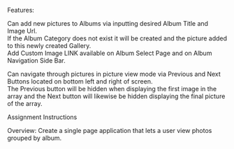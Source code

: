 Features:

Can add new pictures to Albums via inputting desired Album Title and Image Url.  
If the Album Category does not exist it will be created and the picture added to this newly created Gallery.  
Add Custom Image LINK available on Album Select Page and on Album Navigation Side Bar.  

Can navigate through pictures in picture view mode via Previous and Next Buttons located on bottom left and right of screen.  
The Previous button will be hidden when displaying the first image in the array and the Next button will likewise be hidden displaying the final picture of the array.  

Assignment Instructions 

Overview: Create a single page application that lets a user view photos grouped by album.

